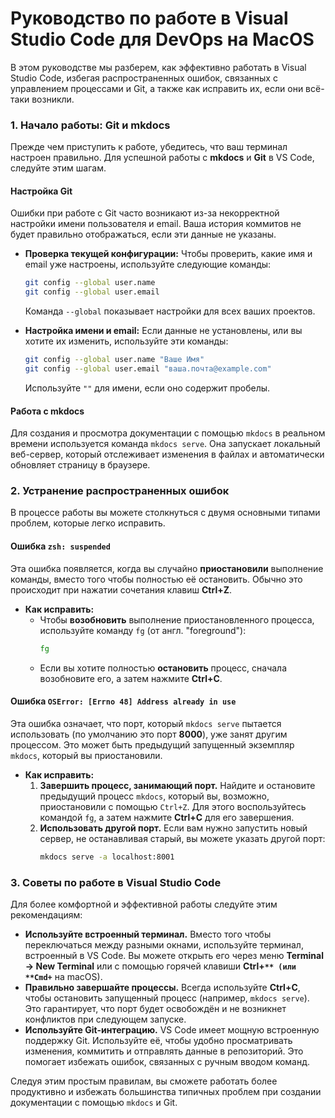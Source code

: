 # Руководство по работе в Visual Studio Code для DevOps на MacOS

В этом руководстве мы разберем, как эффективно работать в Visual Studio Code, избегая распространенных ошибок, связанных с управлением процессами и Git, а также как исправить их, если они всё-таки возникли.

### 1\. Начало работы: Git и mkdocs

Прежде чем приступить к работе, убедитесь, что ваш терминал настроен правильно. Для успешной работы с **mkdocs** и **Git** в VS Code, следуйте этим шагам.

#### **Настройка Git**

Ошибки при работе с Git часто возникают из-за некорректной настройки имени пользователя и email. Ваша история коммитов не будет правильно отображаться, если эти данные не указаны.

  * **Проверка текущей конфигурации:**
    Чтобы проверить, какие имя и email уже настроены, используйте следующие команды:

    ```bash
    git config --global user.name
    git config --global user.email
    ```

    Команда `--global` показывает настройки для всех ваших проектов.

  * **Настройка имени и email:**
    Если данные не установлены, или вы хотите их изменить, используйте эти команды:

    ```bash
    git config --global user.name "Ваше Имя"
    git config --global user.email "ваша.почта@example.com"
    ```

    Используйте `""` для имени, если оно содержит пробелы.

#### **Работа с mkdocs**

Для создания и просмотра документации с помощью `mkdocs` в реальном времени используется команда `mkdocs serve`. Она запускает локальный веб-сервер, который отслеживает изменения в файлах и автоматически обновляет страницу в браузере.

### 2\. Устранение распространенных ошибок

В процессе работы вы можете столкнуться с двумя основными типами проблем, которые легко исправить.

#### **Ошибка `zsh: suspended`**

Эта ошибка появляется, когда вы случайно **приостановили** выполнение команды, вместо того чтобы полностью её остановить. Обычно это происходит при нажатии сочетания клавиш **Ctrl+Z**.

  * **Как исправить:**
      * Чтобы **возобновить** выполнение приостановленного процесса, используйте команду `fg` (от англ. "foreground"):
        ``` bash
        fg
        ```
      * Если вы хотите полностью **остановить** процесс, сначала возобновите его, а затем нажмите **Ctrl+C**.

#### **Ошибка `OSError: [Errno 48] Address already in use`**

Эта ошибка означает, что порт, который `mkdocs serve` пытается использовать (по умолчанию это порт **8000**), уже занят другим процессом. Это может быть предыдущий запущенный экземпляр `mkdocs`, который вы приостановили.

  * **Как исправить:**
    1.  **Завершить процесс, занимающий порт.** Найдите и остановите предыдущий процесс `mkdocs`, который вы, возможно, приостановили с помощью `Ctrl+Z`. Для этого воспользуйтесь командой `fg`, а затем нажмите **Ctrl+C** для его завершения.
    2.  **Использовать другой порт.** Если вам нужно запустить новый сервер, не останавливая старый, вы можете указать другой порт:
        ```bash
        mkdocs serve -a localhost:8001
        ```

### 3\. Советы по работе в Visual Studio Code

Для более комфортной и эффективной работы следуйте этим рекомендациям:

  * **Используйте встроенный терминал.** Вместо того чтобы переключаться между разными окнами, используйте терминал, встроенный в VS Code. Вы можете открыть его через меню **Terminal -\> New Terminal** или с помощью горячей клавиши **Ctrl+`** (или **Cmd+`** на macOS).
  * **Правильно завершайте процессы.** Всегда используйте **Ctrl+C**, чтобы остановить запущенный процесс (например, `mkdocs serve`). Это гарантирует, что порт будет освобождён и не возникнет конфликтов при следующем запуске.
  * **Используйте Git-интеграцию.** VS Code имеет мощную встроенную поддержку Git. Используйте её, чтобы удобно просматривать изменения, коммитить и отправлять данные в репозиторий. Это помогает избежать ошибок, связанных с ручным вводом команд.

Следуя этим простым правилам, вы сможете работать более продуктивно и избежать большинства типичных проблем при создании документации с помощью `mkdocs` и Git.
